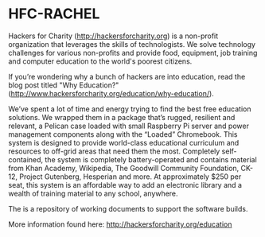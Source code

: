 HFC-RACHEL
==========

Hackers for Charity (http://hackersforcharity.org) is a non-profit organization that leverages the skills of technologists. We solve technology challenges for various non-profits and provide food, equipment, job training and computer education to the world's poorest citizens.

If you’re wondering why a bunch of hackers are into education, read the blog post titled "Why Education?" (http://www.hackersforcharity.org/education/why-education/).

We’ve spent a lot of time and energy trying to find the best free education solutions. We wrapped them in a package that’s rugged, resilient and relevant, a Pelican case loaded with small Raspberry Pi server and power management components along with the “Loaded” Chromebook. This system is designed to provide world-class educational curriculum and resources to off-grid areas that need them the most. Completely self-contained, the system is completely battery-operated and contains material from Khan Academy, Wikipedia, The Goodwill Community Foundation, CK-12, Project Gutenberg, Hesperian and more. At approximately $250 per seat, this system is an affordable way to add an electronic library and a wealth of training material to any school, anywhere.

The is a repository of working documents to support the software builds.

More information found here:
http://hackersforcharity.org/education
